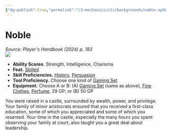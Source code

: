 ```yaml
---
{"dg-publish":true,"permalink":"/3-mechanics/cli/backgrounds/noble-xphb/","tags":["ttrpg-cli/background","ttrpg-cli/compendium/src/5e/xphb"],"noteIcon":""}
---
```


# Noble
*Source: Player's Handbook (2024) p. 183*  
![](3-Mechanics/CLI/backgrounds/img/noble.webp#right)

- **Ability Scores.** Strength, Intelligence, Charisma  
- **Feat.** [Skilled](3-Mechanics/CLI/feats/skilled-xphb.md)  
- **Skill Proficiencies.** [History](3-Mechanics/CLI/rules/skills.md#History), [Persuasion](3-Mechanics/CLI/rules/skills.md#Persuasion)  
- **Tool Proficiency.** Choose one kind of [Gaming Set](3-Mechanics/CLI/items/gaming-set-xphb.md)  
- **Equipment.** Choose A or B: (A) [Gaming Set](3-Mechanics/CLI/items/gaming-set-xphb.md) (same as above), [Fine Clothes](3-Mechanics/CLI/items/fine-clothes-xphb.md), [Perfume](3-Mechanics/CLI/items/perfume-xphb.md), 29 GP; or (B) 50 GP  

You were raised in a castle, surrounded by wealth, power, and privilege. Your family of minor aristocrats ensured that you received a first-class education, some of which you appreciated and some of which you resented. Your time in the castle, especially the many hours you spent observing your family at court, also taught you a great deal about leadership.